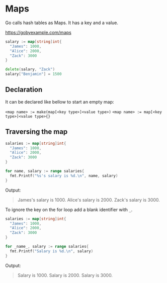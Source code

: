 # Maps

Go calls hash tables as Maps. It has a key and a value.

<a href="https://gobyexample.com/maps" target="_blank">https://gobyexample.com/maps</a>

```go
salary := map[string]int{
  "James": 1000,
  "Alice": 2000,
  "Zack": 3000
}

delete(salary, "Zack")
salary["Benjamin"] = 1500
```

## Declaration

It can be declared like bellow to start an empty map:

`<map name> := make(map[<key type>]<value type>)`
`<map name> := map[<key type>]<value type>{}`

## Traversing the map

```go
salaries := map[string]int{
  "James": 1000,
  "Alice": 2000,
  "Zack": 3000
}

for name, salary := range salaries{
  fmt.Printf("%s's salary is %d.\n", name, salary)
}
```

Output:

> James's salary is 1000.
> Alice's salary is 2000.
> Zack's salary is 3000.

To ignore the key on the for loop add a blank identifier with `_`.

```go
salaries := map[string]int{
  "James": 1000,
  "Alice": 2000,
  "Zack": 3000
}

for _name_, salary := range salaries{
  fmt.Printf("Salary is %d.\n", salary)
}
```

Output:

> Salary is 1000.
> Salary is 2000.
> Salary is 3000.
